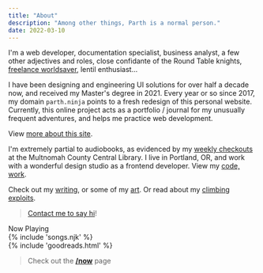 ```yaml
---
title: "About"
description: "Among other things, Parth is a normal person."
date: 2022-03-10
---
```

I'm a web developer, documentation specialist, business analyst, a few other adjectives and roles, close confidante of the Round Table knights, <a href="/breathe" class="nolink">freelance worldsaver</a>, lentil enthusiast...

I have been designing and engineering UI solutions for over half a decade now, and received my Master's degree in 2021. Every year or so since 2017, my domain `parth.ninja` points to a fresh redesign of this personal website. Currently, this online project acts as a portfolio / journal for my unusually frequent adventures, and helps me practice web development.

View [more about this site](/colophon).

I'm extremely partial to audiobooks, as evidenced by my [weekly checkouts](https://www.goodreads.com/review/list/60162168-parth-shiralkar?shelf=audiobook) at the Multnomah County Central Library. I live in Portland, OR, and work with a wonderful design studio as a frontend developer. View my [code, work](/code).


Check out my [writing](/writing), or some of my [art](/art). Or read about my [climbing exploits](/climbing).

> <span class="bold600"><a href="/hello">Contact me to say hi</a></span>!


<div class="irevamp-h5 irevamp-mt-lg bold600">Now Playing</div>
{% include 'songs.njk' %}
<div class="irevamp-mt-md irevamp-mb-md ">
{% include 'goodreads.html' %}


</div>


> Check out the **[/now](/now)** page